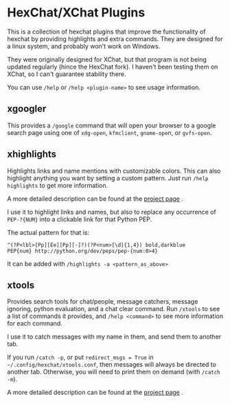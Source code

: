 # HexChat/XChat Plugins

This is a collection of hexchat plugins that improve the functionality of
hexchat by providing highlights and extra commands. They are designed for
a linux system, and probably won't work on Windows.

They were originally designed for XChat, but that program is not being
updated regularly (hince the HexChat fork). I haven't been testing them
on XChat, so I can't guarantee stability there.

You can use `/help` or `/help <plugin-name>` to see usage information.

## xgoogler

This provides a `/google` command that will open your browser to a google
search page using one of `xdg-open`, `kfmclient`, `gnome-ope`n,
or `gvfs-open`.

## xhighlights

Highlights links and name mentions with customizable colors. This can also
highlight anything you want by setting a custom pattern. Just run
`/help highlights` to get more information.

A more detailed description can be found at the
[project page](https://welbornprod.com/misc/xhighlights)
.

I use it to highlight links and names, but also to replace any occurrence of
`PEP-?{NUM}` into a clickable link for that Python PEP.

The actual pattern for that is:
```
^(?P<lbl>[Pp][Ee][Pp][-]?)(?P<num>[\d]{1,4}) bold,darkblue PEP{num} http://python.org/dev/peps/pep-{num:0>4}
```

It can be added with `/highlights -a <pattern_as_above>`

## xtools

Provides search tools for chat/people, message catchers, message ignoring,
python evaluation, and a chat clear command. Run `/xtools` to see a list
of commands it provides, and `/help <command>` to see more information for
each command.

I use it to catch messages with my name in them, and send them to another tab.

If you run `/catch -p`, or put `redirect_msgs = True` in
`~/.config/hexchat/xtools.conf`, then messages will always be directed to
another tab. Otherwise, you will need to print them on demand
(with `/catch -m`).

A more detailed description can be found at the
[project page](https://welbornprod.com/misc/xtools)
.
